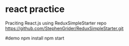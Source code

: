 # react practice
Praciting React.js using ReduxSimpleStarter repo
https://github.com/StephenGrider/ReduxSimpleStarter.git

#demo
npm install
npm start